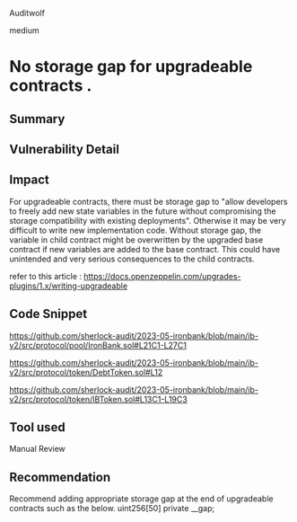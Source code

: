 Auditwolf

medium

# No storage gap for upgradeable contracts .

## Summary

## Vulnerability Detail

## Impact

For upgradeable contracts, there must be storage gap to "allow developers to freely add new state variables in the future without compromising the storage compatibility with existing deployments". Otherwise it may be very difficult to write new implementation code. Without storage gap, the variable in child contract might be overwritten by the upgraded base contract if new variables are added to the base contract. This could have unintended and very serious consequences to the child contracts.

refer to this article : https://docs.openzeppelin.com/upgrades-plugins/1.x/writing-upgradeable

## Code Snippet

https://github.com/sherlock-audit/2023-05-ironbank/blob/main/ib-v2/src/protocol/pool/IronBank.sol#L21C1-L27C1

https://github.com/sherlock-audit/2023-05-ironbank/blob/main/ib-v2/src/protocol/token/DebtToken.sol#L12

https://github.com/sherlock-audit/2023-05-ironbank/blob/main/ib-v2/src/protocol/token/IBToken.sol#L13C1-L19C3
## Tool used

Manual Review

## Recommendation
Recommend adding appropriate storage gap at the end of upgradeable contracts such as the below.
     uint256[50] private __gap;